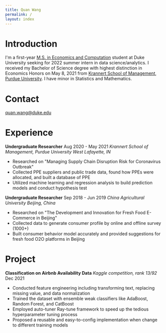 ```yaml
---
title: Quan Wang
permalink: /
layout: index 
---
```


# Introduction
I'm a first-year [M.S. in Economics and Computation](https://econ.duke.edu/masters-programs/degree-programs/msec) student at Duke University seeking for 2022 summer intern in data science/analytics. I received my Bachelor of Science degree with highest distinction in Economics Honors on May 8, 2021 from [Krannert School of Management](https://www.krannert.purdue.edu/), [Purdue University](https://www.purdue.edu/). I have minor in Statistics and Mathematics.

# Contact
quan.wang@duke.edu

# Experience
**Undergraduate Researcher**                            Aug 2020 - May 2021
*Krannert School of Management, Purdue University*     *West Lafayette, IN*
- Researched on "Managing Supply Chain Disruption Risk for Coronavirus Outbreak"
- Collected PPE suppliers and public trade data, found how PPEs were allocated, and built a database of PPE
- Utilized machine learning and regression analysis to build prediction models and conduct hypothesis test

**Undergraduate Researcher**        Sep 2018 - Jun 2019
*China Agricultural University*        *Beijing, China*
-    Researched on "The Development and Innovation for Fresh Food E-Commerce in Beijing"
-    Collected data to generate consumer profile by online and offline survey (1000+)
-    Built consumer behavior model accurately and provided suggestions for fresh food O2O platforms in Beijing

# Project
**Classification on Airbnb Availability Data**  *Kaggle competition, rank 13/92*     Dec 2021
- Conducted feature engineering including transforming text, replacing missing value, and data normalization
- Trained the dataset with ensemble weak classifiers like AdaBoost, Random Forest, and CatBoost
- Employed auto-tuner Ray-tune framework to speed up the tedious hyperparameter tuning process
- Proposed a reusable and easy-to-config implementation when change to different training models
